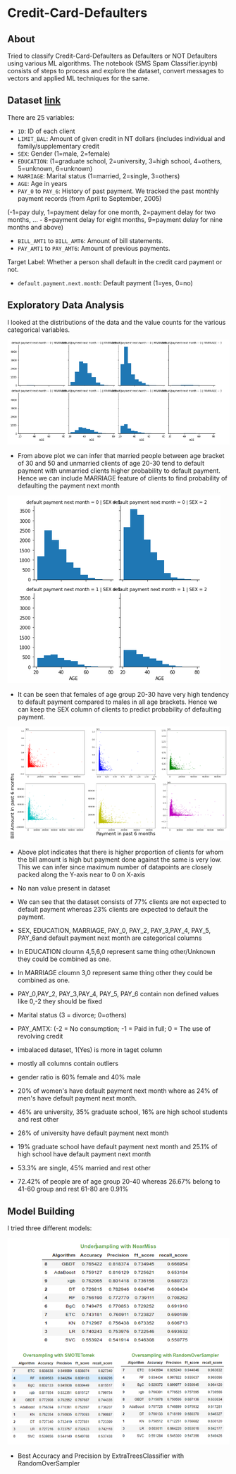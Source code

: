 # Credit-Card-Defaulters

## About

Tried to classify Credit-Card-Defaulters as Defaulters or NOT Defaulters using various ML algorithms. The notebook (SMS Spam Classifier.ipynb) consists of steps to process and explore the dataset, convert messages to vectors and applied ML techniques for the same.

## Dataset [link](https://www.kaggle.com/uciml/sms-spam-collection-dataset)

There are 25 variables:

- `ID`: ID of each client
- `LIMIT_BAL`: Amount of given credit in NT dollars (includes individual and family/supplementary credit
- `SEX`: Gender (1=male, 2=female)
- `EDUCATION`: (1=graduate school, 2=university, 3=high school, 4=others, 5=unknown, 6=unknown)
- `MARRIAGE`: Marital status (1=married, 2=single, 3=others)
- `AGE`: Age in years
- `PAY_0` to `PAY_6`: History of past payment. We tracked the past monthly payment records (from April to September, 2005) 

(-1=pay duly, 1=payment delay for one month, 2=payment delay for two months, … - 8=payment delay for eight months, 9=payment delay for nine months and above)

- `BILL_AMT1` to `BILL_AMT6`: Amount of bill statements.
- `PAY_AMT1` to `PAY_AMT6`: Amount of previous payments. 

Target Label: Whether a person shall default in the credit card payment or not.

- `default.payment.next.month`: Default payment (1=yes, 0=no)


## Exploratory Data Analysis


I looked at the distributions of the data and the value counts for the various categorical variables.

![alt text](https://github.com/hariranjanmeena/Credit-Card-Defaulters/blob/96a25da6a40fb51ae1bd0967be3d80c8aa1311f3/Images/eda1.PNG)

- From above plot we can infer that married people between age bracket of 30 and 50 and unmarried clients of age 20-30 tend to default payment with unmarried clients higher probability to default payment. Hence we can include MARRIAGE feature of clients to find probability of defaulting the payment next month

![alt text](https://github.com/hariranjanmeena/Credit-Card-Defaulters/blob/96a25da6a40fb51ae1bd0967be3d80c8aa1311f3/Images/eda2.PNG)

- It can be seen that females of age group 20-30 have very high tendency to default payment compared to males in all age brackets. Hence we can keep the SEX column of clients to predict probability of defaulting payment.


![alt text](https://github.com/hariranjanmeena/Credit-Card-Defaulters/blob/96a25da6a40fb51ae1bd0967be3d80c8aa1311f3/Images/eda3.PNG)

- Above plot indicates that there is higher proportion of clients for whom the bill amount is high but payment done against the same is very low. This we can infer since maximum number of datapoints are closely packed along the Y-axis near to 0 on X-axis

- No nan value present in dataset
- We can see that the dataset consists of 77% clients are not expected to default payment whereas 23% clients are expected to default the payment.
- SEX, EDUCATION, MARRIAGE, PAY_0, PAY_2, PAY_3,PAY_4, PAY_5, PAY_6and default payment next month are categorical columns
- In EDUCATION cloumn 4,5,6,0 represent same thing other/Unknown they could be combined as one.
- In MARRIAGE cloumn 3,0 represent same thing other they could be combined as one.
- PAY_0,PAY_2, PAY_3,PAY_4, PAY_5, PAY_6 contain non defined values like 0,-2 they should be fixed
- Marital status (3 = divorce; 0=others)
- PAY_AMTX: (-2 = No consumption; -1 = Paid in full; 0 = The use of revolving credit
- imbalaced dataset, 1(Yes) is more in taget column
- mostly all columns contain outliers
- gender ratio is 60% female and 40% male
- 20% of women's have default payment next month where as 24% of men's have default payment next month.
- 46% are university, 35% graduate school, 16% are high school students and rest other
- 26% of university have default payment next month
- 19% graduate school have default payment next month and 25.1% of high school have default payment next month
- 53.3% are single, 45% married and rest other
- 72.42% of people are of age group 20-40 whereas 26.67% belong to 41-60 group and rest 61-80 are 0.91%



## Model Building 
  
I tried three different models:

![alt text](https://github.com/hariranjanmeena/Credit-Card-Defaulters/blob/aee6d3d703db4cafc20379426f61672538b219e9/Images/models.PNG)


- Best Accuracy and Precision by ExtraTreesClassifier with RandomOverSampler
